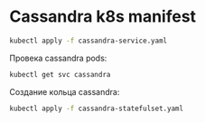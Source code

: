 # Cassandra k8s manifest

```bash
kubectl apply -f cassandra-service.yaml
```

Провека cassandra pods:

```bash
kubectl get svc cassandra
```

Создание кольца cassandra:

```bash
kubectl apply -f cassandra-statefulset.yaml
```